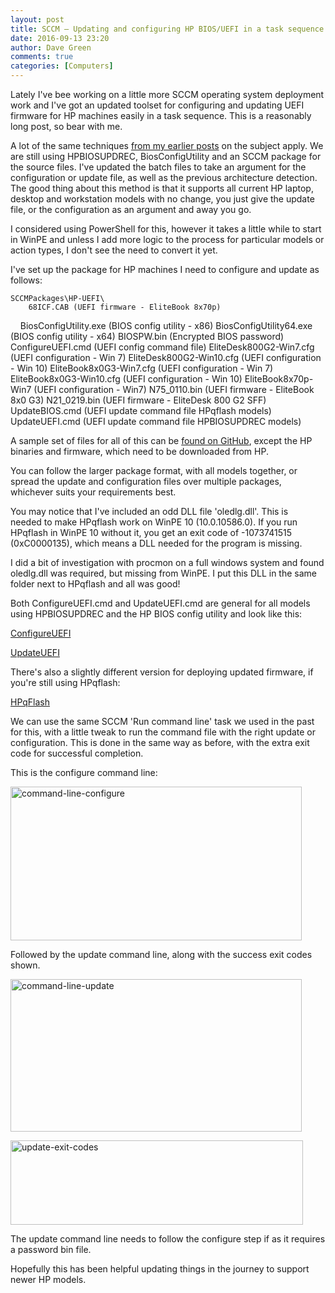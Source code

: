 ```yaml
---
layout: post
title: SCCM – Updating and configuring HP BIOS/UEFI in a task sequence - An update
date: 2016-09-13 23:20
author: Dave Green
comments: true
categories: [Computers]
---
```

Lately I've bee working on a little more SCCM operating system deployment work and I've got an updated toolset for configuring and updating UEFI firmware for HP machines easily in a task sequence. This is a reasonably long post, so bear with me.

A lot of the same techniques [from my earlier posts](http://tookitaway.co.uk/tag/hp-bios-configuration-utility/) on the subject apply. We are still using HPBIOSUPDREC, BiosConfigUtility and an SCCM package for the source files. I've updated the batch files to take an argument for the configuration or update file, as well as the previous architecture detection. The good thing about this method is that it supports all current HP laptop, desktop and workstation models with no change, you just give the update file, or the configuration as an argument and away you go.

I considered using PowerShell for this, however it takes a little while to start in WinPE and unless I add more logic to the process for particular models or action types, I don't see the need to convert it yet.

I've set up the package for HP machines I need to configure and update as follows:

    SCCMPackages\HP-UEFI\
        68ICF.CAB (UEFI firmware - EliteBook 8x70p)
        BiosConfigUtility.exe   (BIOS config utility - x86)
        BiosConfigUtility64.exe (BIOS config utility - x64)
        BIOSPW.bin              (Encrypted BIOS password)
        ConfigureUEFI.cmd (UEFI config command file)
        EliteDesk800G2-Win7.cfg (UEFI configuration - Win 7)
        EliteDesk800G2-Win10.cfg (UEFI configuration - Win 10)
        EliteBook8x0G3-Win7.cfg (UEFI configuration - Win 7)
        EliteBook8x0G3-Win10.cfg (UEFI configuration - Win 10)
        EliteBook8x70p-Win7 (UEFI configuration - Win7)
        N75_0110.bin (UEFI firmware - EliteBook 8x0 G3)
        N21_0219.bin (UEFI firmware - EliteDesk 800 G2 SFF)
        UpdateBIOS.cmd (UEFI update command file HPqflash models)
        UpdateUEFI.cmd (UEFI update command file HPBIOSUPDREC models)

A sample set of files for all of this can be [found on GitHub](https://github.com/davegreen/miscellaneous/tree/master/SCCMPackages/HP-UEFI), except the HP binaries and firmware, which need to be downloaded from HP.

You can follow the larger package format, with all models together, or spread the update and configuration files over multiple packages, whichever suits your requirements best.

You may notice that I've included an odd DLL file 'oledlg.dll'. This is needed to make HPqflash work on WinPE 10 (10.0.10586.0). If you run HPqflash in WinPE 10 without it, you get an exit code of -1073741515 (0xC0000135), which means a DLL needed for the program is missing.

I did a bit of investigation with procmon on a full windows system and found oledlg.dll was required, but missing from WinPE. I put this DLL in the same folder next to HPqflash and all was good!

Both ConfigureUEFI.cmd and UpdateUEFI.cmd are general for all models using HPBIOSUPDREC and the HP BIOS config utility and look like this:

[ConfigureUEFI](https://gist.github.com/davegreen/ac642a9a5f4eab2b85a9e10bfbabe889)

[UpdateUEFI](https://gist.github.com/davegreen/2caade16ace6f541b0789a084f6c7a86)

There's also a slightly different version for deploying updated firmware, if you're still using HPqflash:

[HPqFlash](https://gist.github.com/davegreen/be569e1c4d10dd09772467e265c935f3)

We can use the same SCCM 'Run command line' task we used in the past for this, with a little tweak to run the command file with the right update or configuration. This is done in the same way as before, with the extra exit code for successful completion.

This is the configure command line:

[<img class="alignnone size-full wp-image-1716" src="http://tookitaway.co.uk/wp-content/uploads/2016/09/Command-Line-Configure.png" alt="command-line-configure" width="466" height="246" />](http://tookitaway.co.uk/wp-content/uploads/2016/09/Command-Line-Configure.png)

Followed by the update command line, along with the success exit codes shown.

[<img class="alignnone size-large wp-image-1717" src="http://tookitaway.co.uk/wp-content/uploads/2016/09/Command-Line-Update.png" alt="command-line-update" width="466" height="244" />](http://tookitaway.co.uk/wp-content/uploads/2016/09/Command-Line-Update.png)

[<img class="alignnone size-large wp-image-1718" src="http://tookitaway.co.uk/wp-content/uploads/2016/09/Update-Exit-Codes.png" alt="update-exit-codes" width="468" height="135" />](http://tookitaway.co.uk/wp-content/uploads/2016/09/Update-Exit-Codes.png)

The update command line needs to follow the configure step if as it requires a password bin file.

Hopefully this has been helpful updating things in the journey to support newer HP models.